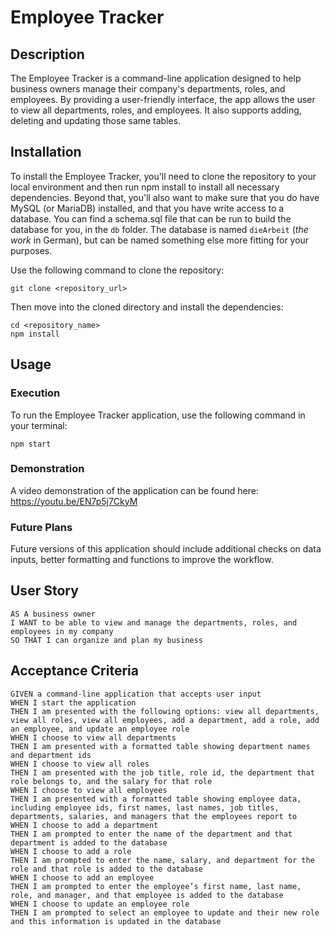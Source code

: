 # Employee Tracker

## Description

The Employee Tracker is a command-line application designed to help business owners manage their company's departments,
roles, and employees. By providing a user-friendly interface, the app allows the user to view all departments, roles,
and employees. It also supports adding, deleting and updating those same tables.

## Installation

To install the Employee Tracker, you'll need to clone the repository to your local environment and then run npm install
to install all necessary dependencies. Beyond that, you'll also want to make sure that you do have MySQL (or MariaDB)
installed, and that you have write access to a database. You can find a schema.sql file that can be run to build the 
database for you, in the `db` folder. The database is named `dieArbeit` (*the work* in German), but can be named 
something else more fitting for your purposes.

Use the following command to clone the repository:

```shell
git clone <repository_url>
```
Then move into the cloned directory and install the dependencies:

```shell
cd <repository_name>
npm install
```
## Usage

### Execution

To run the Employee Tracker application, use the following command in your terminal:

```shell
npm start
```

### Demonstration

A video demonstration of the application can be found here: https://youtu.be/EN7p5j7CkyM

### Future Plans

Future versions of this application should include additional checks on data inputs, better formatting and functions 
to improve the workflow.

## User Story

```text
AS A business owner
I WANT to be able to view and manage the departments, roles, and employees in my company
SO THAT I can organize and plan my business
```

## Acceptance Criteria

```text
GIVEN a command-line application that accepts user input
WHEN I start the application
THEN I am presented with the following options: view all departments, view all roles, view all employees, add a department, add a role, add an employee, and update an employee role
WHEN I choose to view all departments
THEN I am presented with a formatted table showing department names and department ids
WHEN I choose to view all roles
THEN I am presented with the job title, role id, the department that role belongs to, and the salary for that role
WHEN I choose to view all employees
THEN I am presented with a formatted table showing employee data, including employee ids, first names, last names, job titles, departments, salaries, and managers that the employees report to
WHEN I choose to add a department
THEN I am prompted to enter the name of the department and that department is added to the database
WHEN I choose to add a role
THEN I am prompted to enter the name, salary, and department for the role and that role is added to the database
WHEN I choose to add an employee
THEN I am prompted to enter the employee’s first name, last name, role, and manager, and that employee is added to the database
WHEN I choose to update an employee role
THEN I am prompted to select an employee to update and their new role and this information is updated in the database
```
